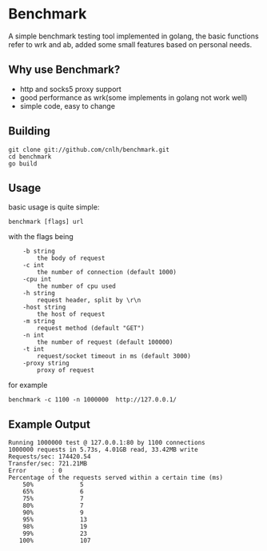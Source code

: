 # Benchmark
A simple benchmark testing tool implemented in golang, the basic functions refer to wrk and ab, added some small features based on personal needs.
## Why use Benchmark?
- http and socks5 proxy support
- good performance as wrk(some implements in golang not work well)
- simple code, easy to change
## Building

```
git clone git://github.com/cnlh/benchmark.git
cd benchmark
go build
```
## Usage

basic usage is quite simple:
```
benchmark [flags] url
```

with the flags being
```
    -b string
      	the body of request
    -c int
      	the number of connection (default 1000)
    -cpu int
      	the number of cpu used
    -h string
      	request header, split by \r\n
    -host string
      	the host of request
    -m string
      	request method (default "GET")
    -n int
      	the number of request (default 100000)
    -t int
      	request/socket timeout in ms (default 3000)
    -proxy string
    	proxy of request
```
for example
```
benchmark -c 1100 -n 1000000  http://127.0.0.1/
```

## Example Output
```shell script
Running 1000000 test @ 127.0.0.1:80 by 1100 connections
1000000 requests in 5.73s, 4.01GB read, 33.42MB write
Requests/sec: 174420.54
Transfer/sec: 721.21MB
Error       : 0
Percentage of the requests served within a certain time (ms)
    50%				5
    65%				6
    75%				7
    80%				7
    90%				9
    95%				13
    98%				19
    99%				23
   100%				107
```
